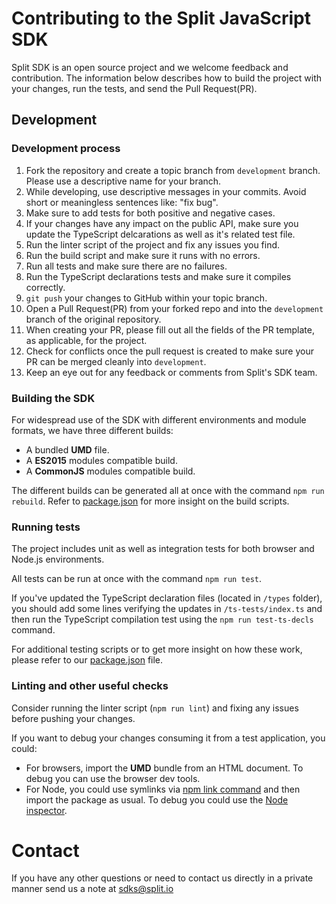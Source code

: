 # Contributing to the Split JavaScript SDK

Split SDK is an open source project and we welcome feedback and contribution. The information below describes how to build the project with your changes, run the tests, and send the Pull Request(PR).

## Development
 
### Development process
 
1. Fork the repository and create a topic branch from `development` branch. Please use a descriptive name for your branch.
2. While developing, use descriptive messages in your commits. Avoid short or meaningless sentences like: "fix bug".
3. Make sure to add tests for both positive and negative cases.
4. If your changes have any impact on the public API, make sure you update the TypeScript delcarations as well as it's related test file.
5. Run the linter script of the project and fix any issues you find.
6. Run the build script and make sure it runs with no errors.
7. Run all tests and make sure there are no failures.
8. Run the TypeScript declarations tests and make sure it compiles correctly.
9. `git push` your changes to GitHub within your topic branch.
10. Open a Pull Request(PR) from your forked repo and into the `development` branch of the original repository.
11. When creating your PR, please fill out all the fields of the PR template, as applicable, for the project.
12. Check for conflicts once the pull request is created to make sure your PR can be merged cleanly into `development`.
13. Keep an eye out for any feedback or comments from Split's SDK team.

### Building the SDK

For widespread use of the SDK with different environments and module formats, we have three different builds: 
* A bundled **UMD** file.
* A **ES2015** modules compatible build.
* A **CommonJS** modules compatible build.

The different builds can be generated all at once with the command `npm run rebuild`. Refer to [package.json](package.json) for more insight on the build scripts.

### Running tests

The project includes unit as well as integration tests for both browser and Node.js environments.

All tests can be run at once with the command `npm run test`.

If you've updated the TypeScript declaration files (located in `/types` folder), you should add some lines verifying the updates in `/ts-tests/index.ts` and then run the TypeScript compilation test using the `npm run test-ts-decls` command.

For additional testing scripts or to get more insight on how these work, please refer to our [package.json](package.json) file.
 
### Linting and other useful checks

Consider running the linter script (`npm run lint`) and fixing any issues before pushing your changes.

If you want to debug your changes consuming it from a test application, you could:
- For browsers, import the **UMD** bundle from an HTML document. To debug you can use the browser dev tools.
- For Node, you could use symlinks via [npm link command](https://docs.npmjs.com/cli/link.html) and then import the package as usual. To debug you could use the [Node inspector](https://nodejs.org/en/docs/guides/debugging-getting-started/).

# Contact
 
If you have any other questions or need to contact us directly in a private manner send us a note at sdks@split.io